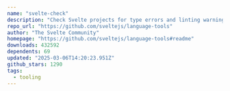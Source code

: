 ```yaml
---
name: "svelte-check"
description: "Check Svelte projects for type errors and linting warnings"
repo_url: "https://github.com/sveltejs/language-tools"
author: "The Svelte Community"
homepage: "https://github.com/sveltejs/language-tools#readme"
downloads: 432592
dependents: 69
updated: "2025-03-06T14:20:23.951Z"
github_stars: 1290
tags: 
  - tooling
---
```

